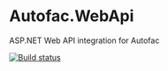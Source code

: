 # Autofac.WebApi
ASP.NET Web API integration for Autofac

[![Build status](https://ci.appveyor.com/api/projects/status/i7fjrapyswrvy73r?svg=true)](https://ci.appveyor.com/project/Autofac/autofac-webapi)